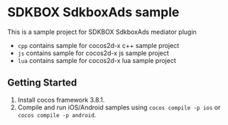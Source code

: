 # SDKBOX SdkboxAds sample

This is a sample project for SDKBOX SdkboxAds mediator plugin

* `cpp` contains sample for cocos2d-x c++ sample project
* `js` contains sample for cocos2d-x js sample project
* `lua` contains sample for cocos2d-x lua sample project

## Getting Started
1. Install cocos framework 3.8.1.
2. Compile and run iOS/Android samples using `cocos compile -p ios` or `cocos compile -p android`.
